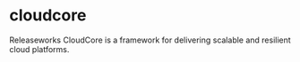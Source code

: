 # cloudcore
Releaseworks CloudCore is a framework for delivering scalable and resilient cloud platforms.
